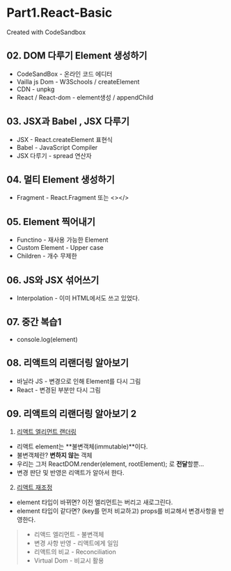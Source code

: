 # Part1.React-Basic

Created with CodeSandbox

## 02. DOM 다루기 Element 생성하기

- CodeSandBox - 온라인 코드 에디터
- Vailla js Dom - W3Schools / createElement
- CDN - unpkg
- React / React-dom - element생성 / appendChild

## 03. JSX과 Babel , JSX 다루기

- JSX - React.createElement 표현식
- Babel - JavaScript Compiler
- JSX 다루기 - spread 연산자

## 04. 멀티 Element 생성하기

- Fragment - React.Fragment 또는 <></>

## 05. Element 찍어내기

- Functino - 재사용 가능한 Element
- Custom Element - Upper case
- Children - 개수 무제한

## 06. JS와 JSX 섞어쓰기

- Interpolation - 이미 HTML에서도 쓰고 있었다.

## 07. 중간 복습1

- console.log(element)

## 08. 리액트의 리랜더링 알아보기

- 바닐라 JS - 변경으로 인해 Element를 다시 그림
- React - 변경된 부분만 다시 그림

## 09. 리액트의 리랜더링 알아보기 2

1. [리액트 엘리먼트 랜더링](https://ko.reactjs.org/docs/rendering-elements.html)

- 리액트 element는 **불변객체(immutable)**이다.
- 불변객체란? **변하지 않는** 객체
- 우리는 그저 ReactDOM.render(element, rootElement); 로 **전달**할뿐...
- 변경 판단 및 반영은 리액트가 알아서 한다.

2. [리액트 재조정](https://ko.reactjs.org/docs/reconciliation.html)

- element 타입이 바뀌면? 이전 엘리먼트는 버리고 새로그린다.
- element 타입이 같다면? (key를 먼저 비교하고) props를 비교해서 변경사항을 반영한다.

> - 리액드 엘리먼트 - 불변객체
> - 변경 사항 반영 - 리액트에게 일임
> - 리액트의 비교 - Reconciliation
> - Virtual Dom - 비교시 활용
